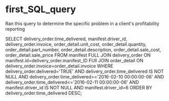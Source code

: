 # first_SQL_query
Ran this query to determine the specific problem in a client's profitability reporting

SELECT delivery_order.time_delivered, manifest.driver_id, delivery_order.invoice, 
order_detail.unit_cost, order_detail.quantity,
order_detail.part_number, order_detail.description, order_detail.sale_cost, 
order_detail.sale_price 
FROM manifest FULL JOIN delivery_order ON manifest.id=delivery_order.manifest_ID 
FUll JOIN order_detail ON delivery_order.invoice=order_detail.invoice
WHERE delivery_order.delivered='TRUE' 
AND delivery_order.time_delivered IS NOT NULL
AND delivery_order.time_delivered>='2016-02-10 00:00:00-06' 
AND delivery_order.time_delivered<='2016-02-11 00:00:00-06'
AND manifest.driver_id IS NOT NULL
AND manifest.driver_id=6 
ORDER BY delivery_order.time_delivered DESC;
